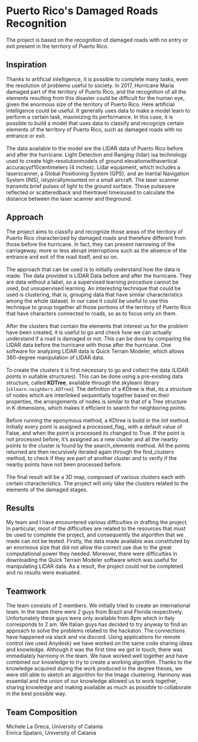# Puerto Rico's Damaged Roads Recognition
The project is based on the recognition of damaged roads with no entry or exit present in the territory of Puerto Rico. 
## Inspiration
Thanks to artificial intelligence, it is possible to complete many tasks, even the resolution of problems useful to society. In 2017, Hurricane Maria damaged part of the territory of Puerto Rico, and the recognition of all the elements resulting from this disaster could be difficult for the human eye, given the enormous size of the territory of Puerto Rico. Here artificial intelligence could be useful. It generally uses data to make a model learn to perform a certain task, maximizing its performance. In this case, it is possible to build a model that uses data to classify and recognize certain elements of the territory of Puerto Rico, such as damaged roads with no entrance or exit. <br><br>The data available to the model are the LIDAR data of Puerto Rico before and after the hurricane. Light Detection and Ranging (lidar) isa technology used to create high-resolutionmodels of ground elevationwithavertical accuracyof10centimeters (4 inches). Lidar equipment, which includes a laserscanner, a Global Positioning System (GPS), and an Inertial Navigation System (INS), istypicallymounted on a small aircraft. The laser scanner transmits brief pulses of light to the ground surface. Those pulsesare reflected or scatteredback and theirtravel timeisused to calculate the distance between the laser scanner and theground.
## Approach
The project aims to classify and recognize those areas of the territory of Puerto Rico characterized by damaged roads and therefore different from those before the hurricane. In fact, they can present narrowing of the carriageway, more or less abrupt interruptions such as the absence of the entrance and exit of the road itself, and so on.<br><br> The approach that can be used is to initially understand how the data is made. The data provided is LIDAR Data before and after the hurricane. They are data without a label, so a supervised learning procedure cannot be used, but unsupervised learning. An interesting technique that could be used is clustering, that is, grouping data that have similar characteristics among the whole dataset. In our case it could be useful to use this technique to group together all those portions of the territory of Puerto Rico that have characters connected to roads, so as to focus only on them.<br><br> After the clusters that contain the elements that interest us for the problem have been created, it is useful to go and check how we can actually understand if a road is damaged or not. This can be done by comparing the LIDAR data before the hurricane with those after the hurricane. One software for analyzing LIDAR data is Quick Terrain Modeler, which allows 360-degree manipulation of LIDAR data.<br><br>
To create the clusters it is first necessary to go and collect the data (LIDAR points in suitable structures). This can be done using a pre-existing data structure, called **KDTree**, available through the skylearn library (``sklearn.neighbors.KDTree``). The definition of a KDtree is that, its a structure of nodes which are interlinked sequentially together based on their properties, the arrangements of nodes is similar to that of a Tree structure in K dimensions, which makes it efficient to search for neighboring points.<br><br>Before running the eponymous method, a KDtree is build in the _init_ method. Initially every point is assigned a processed_flag_ with a default value of False, and when the point is processed its changed to True. If the point is not processed before, it’s assigned as a new cluster and all the nearby points to the cluster is found by the search_elements method. All the points returned are then recursively iterated again through the find_clusters method, to check if they are part of another cluster and to verify if the nearby points have not been processed before.<br><br>The final result will be a 3D map, composed of various clusters each with certain characteristics. The project will only take the clusters related to the elements of the damaged stages.
## Results
My team and I have encountered various difficulties in drafting the project. In particular, most of the difficulties are related to the resources that must be used to complete the project, and consequently the algorithm that we made can not be tested. Firstly, the data made available was constituted by an enormous size that did not allow the correct use due to the great computational power they needed. Moreover, there were difficulties in downloading the Quick Terrain Modeler software which was useful for manipulating LIDAR data. As a result, the project could not be completed and no results were evaluated.
## Teamwork
The team consists of 2 members. We initially tried to create an international team. In the team there were 2 guys from Brazil and Florida respectively. Unfortunately these guys were only available from 8pm which in Italy corresponds to 2 am. We Italian guys has decided to try anyway to find an approach to solve the problems related to the hackaton. The connections have happened via slack and via discord. Using applications for remote control (we used Anydesk) we have worked on the same code sharing ideas and knowledge. Although it was the first time we got in touch, there was immediately harmony in the team. We have worked well together and have combined our knowledge to try to create a working algorithm. Thanks to the knowledge acquired during the work produced in the degree theses, we were still able to sketch an algorithm for the Image clustering. Harmony was essential and the union of our knowledge allowed us to work together, sharing knowledge and making available as much as possible to collaborate in the best possible way.

## Team Composition
Michele La Greca, University of Catania<br>
Enrica Spataro, University of Catania
